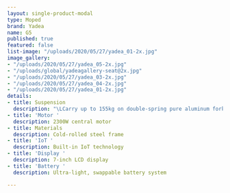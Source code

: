 ```yaml
---
layout: single-product-modal
type: Moped
brand: Yadea
name: G5
published: true
featured: false
list-image: "/uploads/2020/05/27/yadea_01-2x.jpg"
image_gallery:
- "/uploads/2020/05/27/yadea_05-2x.jpg"
- "/uploads/global/yadeagallery-seat@2x.jpg"
- "/uploads/2020/05/27/yadea_03-2x.jpg"
- "/uploads/2020/05/27/yadea_04-2x.jpg"
- "/uploads/2020/05/27/yadea_01-2x.jpg"
details:
- title: Suspension
  description: "\LCarry up to 155kg on double-spring pure aluminum forks"
- title: 'Motor '
  description: 2300W central motor
- title: Materials
  description: Cold-rolled steel frame
- title: 'IoT '
  description: Built-in IoT technology
- title: 'Display '
  description: 7-inch LCD display
- title: 'Battery '
  description: Ultra-light, swappable battery system

---
```

